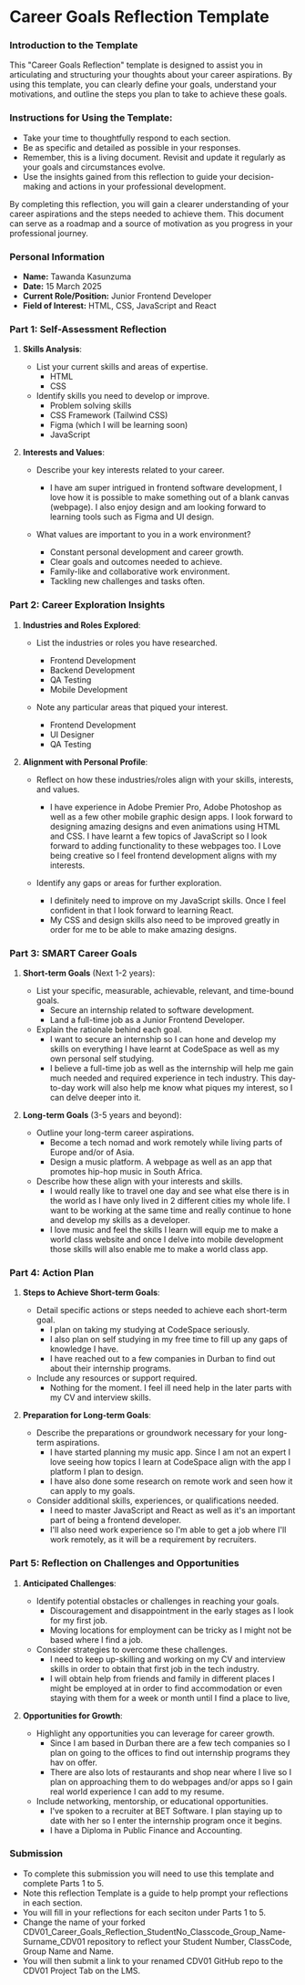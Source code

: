 # Career Goals Reflection Template

### Introduction to the Template

This "Career Goals Reflection" template is designed to assist you in articulating and structuring your thoughts about your career aspirations. By using this template, you can clearly define your goals, understand your motivations, and outline the steps you plan to take to achieve these goals.

### Instructions for Using the Template:

- Take your time to thoughtfully respond to each section.
- Be as specific and detailed as possible in your responses.
- Remember, this is a living document. Revisit and update it regularly as your goals and circumstances evolve.
- Use the insights gained from this reflection to guide your decision-making and actions in your professional development.

By completing this reflection, you will gain a clearer understanding of your career aspirations and the steps needed to achieve them. This document can serve as a roadmap and a source of motivation as you progress in your professional journey.

### Personal Information

- **Name:** Tawanda Kasunzuma
- **Date:** 15 March 2025
- **Current Role/Position:** Junior Frontend Developer
- **Field of Interest:** HTML, CSS, JavaScript and React

### Part 1: Self-Assessment Reflection

1. **Skills Analysis**:

   - List your current skills and areas of expertise.
     - HTML
     - CSS
   - Identify skills you need to develop or improve.
     - Problem solving skills
     - CSS Framework (Tailwind CSS)
     - Figma (which I will be learning soon)
     - JavaScript

2. **Interests and Values**:

   - Describe your key interests related to your career.

     - I have am super intrigued in frontend software development, I love how it is possible to make something out of a blank canvas (webpage). I also enjoy design and am looking forward to learning tools such as Figma and UI design.

   - What values are important to you in a work environment?
     - Constant personal development and career growth.
     - Clear goals and outcomes needed to achieve.
     - Family-like and collaborative work environment.
     - Tackling new challenges and tasks often.

### Part 2: Career Exploration Insights

1. **Industries and Roles Explored**:

   - List the industries or roles you have researched.

     - Frontend Development
     - Backend Development
     - QA Testing
     - Mobile Development

   - Note any particular areas that piqued your interest.
     - Frontend Development
     - UI Designer
     - QA Testing

2. **Alignment with Personal Profile**:

   - Reflect on how these industries/roles align with your skills, interests, and values.

     - I have experience in Adobe Premier Pro, Adobe Photoshop as well as a few other mobile graphic design apps. I look forward to designing amazing designs and even animations using HTML and CSS. I have learnt a few topics of JavaScript so I look forward to adding functionality to these webpages too. I Love being creative so I feel frontend development aligns with my interests.

   - Identify any gaps or areas for further exploration.
     - I definitely need to improve on my JavaScript skills. Once I feel confident in that I look forward to learning React.
     - My CSS and design skills also need to be improved greatly in order for me to be able to make amazing designs.

### Part 3: SMART Career Goals

1. **Short-term Goals** (Next 1-2 years):

   - List your specific, measurable, achievable, relevant, and time-bound goals.
     - Secure an internship related to software development.
     - Land a full-time job as a Junior Frontend Developer.
   - Explain the rationale behind each goal.
     - I want to secure an internship so I can hone and develop my skills on everything I have learnt at CodeSpace as well as my own personal self studying.
     - I believe a full-time job as well as the internship will help me gain much needed and required experience in tech industry. This day-to-day work will also help me know what piques my interest, so I can delve deeper into it.

2. **Long-term Goals** (3-5 years and beyond):

   - Outline your long-term career aspirations.
     - Become a tech nomad and work remotely while living parts of Europe and/or of Asia.
     - Design a music platform. A webpage as well as an app that promotes hip-hop music in South Africa.
   - Describe how these align with your interests and skills.
     - I would really like to travel one day and see what else there is in the world as I have only lived in 2 different cities my whole life. I want to be working at the same time and really continue to hone and develop my skills as a developer.
     - I love music and feel the skills I learn will equip me to make a world class website and once I delve into mobile development those skills will also enable me to make a world class app.

### Part 4: Action Plan

1. **Steps to Achieve Short-term Goals**:

   - Detail specific actions or steps needed to achieve each short-term goal.
     - I plan on taking my studying at CodeSpace seriously.
     - I also plan on self studying in my free time to fill up any gaps of knowledge I have.
     - I have reached out to a few companies in Durban to find out about their internship programs.
   - Include any resources or support required.
     - Nothing for the moment. I feel ill need help in the later parts with my CV and interview skills.

2. **Preparation for Long-term Goals**:

   - Describe the preparations or groundwork necessary for your long-term aspirations.
     - I have started planning my music app. Since I am not an expert I love seeing how topics I learn at CodeSpace align with the app I platform I plan to design.
     - I have also done some research on remote work and seen how it can apply to my goals.
   - Consider additional skills, experiences, or qualifications needed.
     - I need to master JavaScript and React as well as it's an important part of being a frontend developer.
     - I'll also need work experience so I'm able to get a job where I'll work remotely, as it will be a requirement by recruiters.

### Part 5: Reflection on Challenges and Opportunities

1. **Anticipated Challenges**:

   - Identify potential obstacles or challenges in reaching your goals.
     - Discouragement and disappointment in the early stages as I look for my first job.
     - Moving locations for employment can be tricky as I might not be based where I find a job.
   - Consider strategies to overcome these challenges.
     - I need to keep up-skilling and working on my CV and interview skills in order to obtain that first job in the tech industry.
     - I will obtain help from friends and family in different places I might be employed at in order to find accommodation or even staying with them for a week or month until I find a place to live,

2. **Opportunities for Growth**:

   - Highlight any opportunities you can leverage for career growth.
     - Since I am based in Durban there are a few tech companies so I plan on going to the offices to find out internship programs they hav on offer.
     - There are also lots of restaurants and shop near where I live so I plan on approaching them to do webpages and/or apps so I gain real world experience I can add to my resume.
   - Include networking, mentorship, or educational opportunities.
     - I've spoken to a recruiter at BET Software. I plan staying up to date with her so I enter the internship program once it begins.
     - I have a Diploma in Public Finance and Accounting.

### Submission

- To complete this submission you will need to use this template and complete Parts 1 to 5.
- Note this reflection Template is a guide to help prompt your reflections in each section.
- You will fill in your reflections for each seciton under Parts 1 to 5.
- Change the name of your forked CDV01_Career_Goals_Reflection_StudentNo_Classcode_Group_Name-Surname_CDV01 repository to reflect your Student Number, ClassCode, Group Name and Name.
- You will then submit a link to your renamed CDV01 GitHub repo to the CDV01 Project Tab on the LMS.
